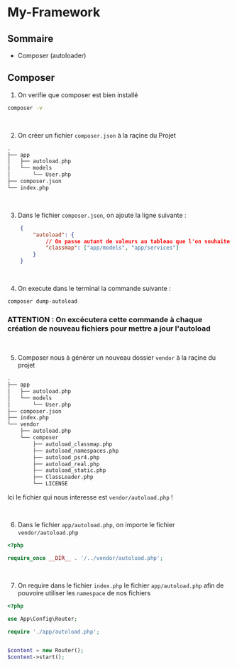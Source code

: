 # My-Framework

## Sommaire

- Composer (autoloader)

## Composer

1. On verifie que composer est bien installé

````bash
composer -v
````

&nbsp;

2. On créer un fichier `composer.json` à la raçine du Projet

````md
.
├── app
│   ├── autoload.php
│   └── models
│       └── User.php
├── composer.json
└── index.php
````

&nbsp;

3. Dans le fichier `composer.json`, on ajoute la ligne suivante :

````json
    {
        "autoload": {
            // On passe autant de valeurs au tableau que l'on souhaite charger de dossier
            "classmap": ["app/models", "app/services"]
        }
    }
````

&nbsp;

4. On execute dans le terminal la commande suivante :

````bash
composer dump-autoload
````

### ATTENTION : On excécutera cette commande à chaque création de nouveau fichiers pour mettre a jour l'autoload

&nbsp;

5. Composer nous à générer un nouveau dossier `vendor` à la raçine du projet

````md
.
├── app
│   ├── autoload.php
│   └── models
│       └── User.php
├── composer.json
├── index.php
└── vendor
    ├── autoload.php
    └── composer
        ├── autoload_classmap.php
        ├── autoload_namespaces.php
        ├── autoload_psr4.php
        ├── autoload_real.php
        ├── autoload_static.php
        ├── ClassLoader.php
        └── LICENSE
````

Ici le fichier qui nous interesse est `vendor/autoload.php` !

&nbsp;

6. Dans le fichier `app/autoload.php`, on importe le fichier `vendor/autoload.php`

````php
<?php

require_once __DIR__ . '/../vendor/autoload.php';
````

&nbsp;

7. On require dans le fichier `index.php` le fichier `app/autoload.php` afin de pouvoire utiliser les `namespace` de nos fichiers

````php
<?php

use App\Config\Router;

require './app/autoload.php';


$content = new Router();
$content->start();

````
